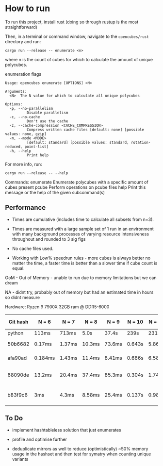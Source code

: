 # How to run

To run this project, install rust (doing so through [rustup] is the most straightforward)

Then, in a terminal or command window, navigate to the `opencubes/rust` directory and run:

```shell
cargo run --release -- enumerate <n>
```

where n is the count of cubes for which to calculate the amount of unique polycubes.

enumeration flags
```
Usage: opencubes enumerate [OPTIONS] <N>

Arguments:
  <N>  The N value for which to calculate all unique polycubes

Options:
  -p, --no-parallelism
          Disable parallelism
  -c, --no-cache
          Don't use the cache
  -z, --cache-compression <CACHE_COMPRESSION>
          Compress written cache files [default: none] [possible values: none, gzip]
  -m, --mode <MODE>
          [default: standard] [possible values: standard, rotation-reduced, point-list]
  -h, --help
          Print help
```
For more info, run:

```shell
cargo run --release -- --help
```

Commands:
  enumerate  Enumerate polycubes with a specific amount of cubes present
  pcube      Perform operations on pcube files
  help       Print this message or the help of the given subcommand(s)

[rustup]: https://rustup.rs/

## Performance
- Times are cumulative (includes time to calculate all subsets from n=3).

- Times are measured with a large sample set of 1 run in an environment with many background processes of varying resource intensiveness throughout and rounded to 3 sig figs

- No cache files used.

- Working with Low% speedrun rules - more cubes is always better no matter the time,
a faster time is better than a slower time if cube count is equal.

OoM - Out of Memory - unable to run due to memory limitations but we can dream

NA - didnt try, probably out of memory but had an estimated time in hours so didnt measure

Hardware:
Ryzen 9 7900X
32GB ram @ DDR5-6000

| Git hash | N = 6 | N = 7 | N = 8 | N = 9 | N = 10 | N = 11 | N = 12 | N = 13 | N = 14 | N = 15 | N = 16 | N = 17 | Mode |
| -------- | ----- | ----- | ----- | ----- | ------ | ------ | ------ | ------ | ------ | ------ | ------ | ------ | ---- |
| python | 113ms | 713ms | 5.0s | 37.4s | 239s | 2310s | NA | NA | NA | NA | NA | NA | NA |
| 50b6682 | 0.17ms | 1.37ms | 10.3ms | 73.6ms | 0.643s | 5.86s | 55.5s | OoM | OoM | OoM | OoM | OoM | rotation-reduced |
| afa90ad | 0.184ms | 1.43ms | 11.4ms | 8.41ms | 0.686s | 6.58s | 62.45s | 574s | OoM | OoM | OoM | OoM | rotation-reduced |
| 68090de | 13.2ms | 20.4ms | 37.4ms | 85.3ms | 0.304s | 1.74s | 14.2s | 124s | OoM | OoM | OoM | OoM | point-list + rayon |
| b83f9c6 | 3ms | 4.3ms | 8.58ms | 25.4ms | 0.137s | 0.986s | 8.02s | 66.7s | OoM | OoM | OoM | OoM | point-list + rayon |

## To Do
- implement hashtableless solution that just enumerates

- profile and optimise further

- deduplicate mirrors as well to reduce (optimistically) ~50% memory usage in the
hashset and then test for symatry when counting unique variants


